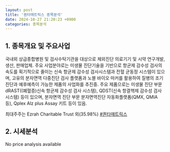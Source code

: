 ```yaml
---
layout: post
title: '퀀타매트릭스 종목분석'
date: 2024-10-27 21:20:23 +0900
categories: 종목분석
---
```


## 1. 종목개요 및 주요사업

국내외 상급종합병원 및 검사수탁기관을 대상으로 체외진단 의료기기 및 시약 연구개발, 생산, 판매업체. 주요 사업분야로는 미생물 진단기술을 기반으로 항균제 감수성 검사의 속도를 획기적으로 줄이는 신속 항균제 감수성 검사시스템과 전혈 균동정 시스템이 있으며, 고유의 분자면역 다중진단 검사 플랫폼과 노블 바이오 마커를 활용하여 질병의 조기진단과 예후예측이 가능한 제품의 사업화를 추진중. 주요 제품으로는 미생물 진단 부문 dRAST((폐혈증)신속 항균제 감수성 검사 시스템), QDST(신속 항결핵제 감수성 검사 시스템) 등이 있으며, 분자면역 진단 부문 분자면역진단 자동화플랫폼(QMX, QMIA 등), Qplex Alz plus Assay 키트 등이 있음. 

최대주주는 Ezrah Charitable Trust 외(35.98%)
[#퀀타매트릭스](#)

## 2. 시세분석

No price analysis available
